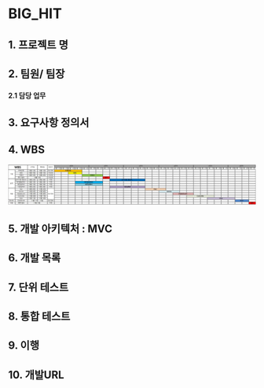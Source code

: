 # BIG_HIT

## 1. 프로젝트 명

## 2. 팀원/ 팀장

#### 2.1 담당 업무

## 3. 요구사항 정의서

## 4. WBS

![](https://github.com/HYKim8/BIG_HIT/blob/main/img/wbs.jpg)

## 5. 개발 아키텍처 : MVC

## 6. 개발 목록

## 7. 단위 테스트

## 8. 통합 테스트

## 9. 이행

## 10. 개발URL
